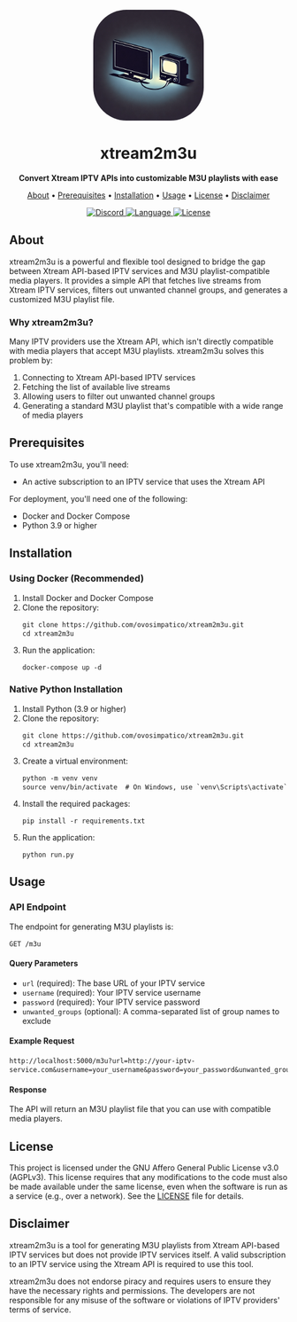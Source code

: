 <p align="center">
  <img src="docs/assets/logo.png" alt="xtream2m3u logo" width="200"
  style = "border-radius: 30%;"/>
</p>

<h1 align="center">xtream2m3u</h1>

<p align="center">
  <strong>Convert Xtream IPTV APIs into customizable M3U playlists with ease</strong>
</p>

<p align="center">
  <a href="#about">About</a> •
  <a href="#prerequisites">Prerequisites</a> •
  <a href="#installation">Installation</a> •
  <a href="#usage">Usage</a> •
  <a href="#license">License</a> •
  <a href="#disclaimer">Disclaimer</a>
</p>

<p align="center">
  <a href="https://discord.gg/7qK8sfEq2q">
    <img src="https://img.shields.io/discord/1068543728274382868?color=7289da&label=Support&logo=discord&logoColor=7289da&style=for-the-badge" alt="Discord">
  </a>
  <a href="https://www.python.org/">
    <img src="https://img.shields.io/github/languages/top/ovosimpatico/xtream2m3u?logo=python&logoColor=yellow&style=for-the-badge" alt="Language">
  </a>
  <a href="https://github.com/ovosimpatico/xtream2m3u/blob/main/LICENSE">
    <img src="https://img.shields.io/github/license/ovosimpatico/xtream2m3u?style=for-the-badge" alt="License">
  </a>
</p>

## About

xtream2m3u is a powerful and flexible tool designed to bridge the gap between Xtream API-based IPTV services and M3U playlist-compatible media players. It provides a simple API that fetches live streams from Xtream IPTV services, filters out unwanted channel groups, and generates a customized M3U playlist file.

### Why xtream2m3u?

Many IPTV providers use the Xtream API, which isn't directly compatible with media players that accept M3U playlists. xtream2m3u solves this problem by:

1. Connecting to Xtream API-based IPTV services
2. Fetching the list of available live streams
3. Allowing users to filter out unwanted channel groups
4. Generating a standard M3U playlist that's compatible with a wide range of media players

## Prerequisites

To use xtream2m3u, you'll need:

- An active subscription to an IPTV service that uses the Xtream API

For deployment, you'll need one of the following:

- Docker and Docker Compose
- Python 3.9 or higher

## Installation

### Using Docker (Recommended)

1. Install Docker and Docker Compose
2. Clone the repository:
   ```
   git clone https://github.com/ovosimpatico/xtream2m3u.git
   cd xtream2m3u
   ```
3. Run the application:
   ```
   docker-compose up -d
   ```

### Native Python Installation

1. Install Python (3.9 or higher)
2. Clone the repository:
   ```
   git clone https://github.com/ovosimpatico/xtream2m3u.git
   cd xtream2m3u
   ```
3. Create a virtual environment:
   ```
   python -m venv venv
   source venv/bin/activate  # On Windows, use `venv\Scripts\activate`
   ```
4. Install the required packages:
   ```
   pip install -r requirements.txt
   ```
5. Run the application:
   ```
   python run.py
   ```

## Usage

### API Endpoint

The endpoint for generating M3U playlists is:

```
GET /m3u
```

#### Query Parameters

- `url` (required): The base URL of your IPTV service
- `username` (required): Your IPTV service username
- `password` (required): Your IPTV service password
- `unwanted_groups` (optional): A comma-separated list of group names to exclude

#### Example Request

```
http://localhost:5000/m3u?url=http://your-iptv-service.com&username=your_username&password=your_password&unwanted_groups=news,sports
```

#### Response

The API will return an M3U playlist file that you can use with compatible media players.

## License

This project is licensed under the GNU Affero General Public License v3.0 (AGPLv3). This license requires that any modifications to the code must also be made available under the same license, even when the software is run as a service (e.g., over a network). See the [LICENSE](LICENSE) file for details.

## Disclaimer

xtream2m3u is a tool for generating M3U playlists from Xtream API-based IPTV services but does not provide IPTV services itself. A valid subscription to an IPTV service using the Xtream API is required to use this tool.

xtream2m3u does not endorse piracy and requires users to ensure they have the necessary rights and permissions. The developers are not responsible for any misuse of the software or violations of IPTV providers' terms of service.